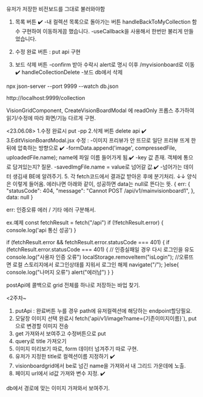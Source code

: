 유저가 저장한 비전보드를 그대로 불러와야함

1. 목록 버튼 ✔️
-내 컬렉션 목록으로 돌아가는 버튼 handleBackToMyCollection 함수 구현하여 이동하게끔 했습니다.
-useCallback을 사용해서 한번만 불리게 만들었습니다. 

2. 수정 완료 버튼 : 
put api 구현

3. 보드 삭제 버튼
-confirm 받아 수락시 alert로 명시 이후 /myvisionboard로 이동✔️ handleCollectionDelete
-보드 db에서 삭제

npx json-server --port 9999 --watch db.json

http://localhost:9999/collection

VisionGridComponent,
CreateVisionBoardModal 에 readOnly 프롭스 추가하여 읽기/수정에 따라 화면/기능 다르게 구현.


<23.06.08>
1.수정 완료시 put -pp
2.삭제 버튼 delete api ✔️
3.EditVisionBoardModal.jsx 수정 : 
-이미지 프리뷰가 안 뜨므로 일단 프리뷰 뜨게 한 뒤에 압축하는 방향으로 ✔️
-formData.append('image', compressedFile, uploadedFile.name); name에 파일 이름 들어가게 됨.✔️ 
-key 값 존재. 객체에 통으로 담겨있는지? 질문.
-savedImgFile.name = value로 넘어갈 값.✔️
-넘어가는 데이터 생김새 BE에 알려주기.
5. 각 fetch코드에서 결과값 받아온 후에 분기처리. 
↓↓
양식은 이렇게 들어옴. 에러나면 아래와 같이, 성공하면 data는 null로 뜬다는 뜻.
{
   err: {
      "statusCode": 404,
      "message": "Cannot POST /api/v1/mainvisionboard1",
    },
   data: null 
 }

err: 인증오류 에러 / 기타 에러 구분해서.

ex.예제
const fetchResult = fetch("/api")
if (!fetchResult.error) {
    console.log('api 통신 성공')
}

if (fetchResult.error && fetchResult.error.statusCode === 401) {
   if (fetchResult.error.statusCode === 401) {
        // 인증실패일 경우 다시 로그인을 유도
        console.log("사용자 인증 오류")
        localStorage.removeItem("isLogin"); 
        //오류뜨면 로컬 스토리지에서 로그인상태를 지워서 로그인 해제
        navigate("/");
   }else{
       console.log("나머지 오류")
       alert("에러남")
   }
}



postApi에 콜백으로 grid 전체를 하나로 저장하는 바업 찾기.

<2주차~
1. putApi : 완료버튼 누를 경우 path에 유저컬렉션에 해당하는 endpoint할당필요.
2. 모달창 이미지 선택 완료시 fetch('api/v1/image?name={기존이미지이름}`), put으로 변경할 이미지 전송
3. get 가져와서 보여주고 수정버튼으로 put
4. query로 title 가져오기
5. 이미지 미리보기 따로, form 데이터 넘겨주기 따로 구현.
6. 유저가 지정한 title로 컬렉션이름 지정하기 ✔️
7. visionboardgrid에서 be로 넘긴 name을 가져와서 내 그리드 가운데에 노출.
8. 페이지 url에서 id값 가져와 변수 지정. ✔️


db에서 경로에 맞는 이미지 가져와서 보여주기.